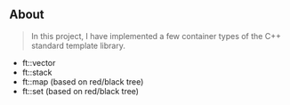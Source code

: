 ## About

> In this project, I have implemented a few container types of the C++ standard template library.

- ft::vector
- ft::stack
- ft::map (based on red/black tree)
- ft::set (based on red/black tree)
